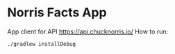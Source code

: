 # Norris Facts App

App client for API https://api.chucknorris.io/
How to run:

	./gradlew installDebug
